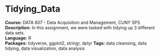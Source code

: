 # Tidying_Data 
**Course:** DATA 607 - Data Acquisition and Management, CUNY SPS  
**Description:** In this assignment, we were tasked with tidying up 3 different data sets.  
**Language:** R  
**Packages:** tidyverse, ggplot2, stringr, dplyr
**Tags:** data cleansing, data tidying, data visualization, data analysis
